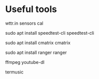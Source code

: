 # Useful tools

wttr.in
sensors
cal

sudo apt install speedtest-cli
speedtest-cli

sudo apt install cmatrix
cmatrix

sudo apt install ranger
ranger

ffmpeg
youtube-dl

termusic
